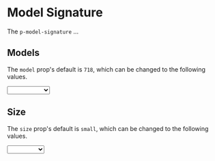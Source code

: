 # Model Signature

The `p-model-signature` ...

<TableOfContents></TableOfContents>

## Models

The `model` prop's default is `718`, which can be changed to the following values.

<Playground :markup="modelMarkup" :config="config">
  <select v-model="model" aria-label="Select model">
    <option disabled>Select model</option>
    <template v-for="(m) in models">
      <option :value="m">{{ m }}</option>
    </template>
  </select>
</Playground>

## Size

The `size` prop's default is `small`, which can be changed to the following values.

<Playground :markup="sizeMarkup" :config="config">
  <select v-model="size" aria-label="Select size">
    <option disabled>Select size</option>
    <template v-for="(m) in sizes">
      <option :value="m">{{ m }}</option>
    </template>
  </select>
</Playground>

<script lang="ts">
import Vue from 'vue';
import Component from 'vue-class-component';
import { ModelSignatureModel, MODEL_SIGNATURE_MODELS, ModelSignatureSize, MODEL_SIGNATURE_SIZES } from './model-signature-utils'; 

@Component
export default class Code extends Vue {
  config = { themeable: true };

  model: ModelSignatureModel = '718';
  models = MODEL_SIGNATURE_MODELS;

  get modelMarkup() {
    return `<p-model-signature model="${this.model}"></p-model-signature>`;
  }

  size: ModelSignatureSize = 'small';
  sizes = MODEL_SIGNATURE_SIZES;

  get sizeMarkup() {
    return `<p-model-signature size="${this.size}"></p-model-signature>`;
  }
}
</script>
